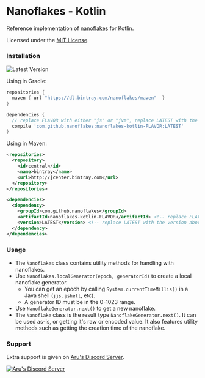 # Nanoflakes - Kotlin

Reference implementation of [nanoflakes](https://github.com/nanoflakes/nanoflakes) for Kotlin.

Licensed under the [MIT License](https://github.com/nanoflakes/nanoflakes-java/blob/master/LICENSE).

### Installation

![Latest Version](https://api.bintray.com/packages/nanoflakes/maven/nanoflakes-kotlin/images/download.svg)

Using in Gradle:

```gradle
repositories {
  maven { url "https://dl.bintray.com/nanoflakes/maven"  }
}

dependencies {
  // replace FLAVOR with either "js" or "jvm", replace LATEST with the version above
  compile 'com.github.nanoflakes:nanoflakes-kotlin-FLAVOR:LATEST'
}
```

Using in Maven:

```xml
<repositories>
  <repository>
    <id>central</id>
    <name>bintray</name>
    <url>http://jcenter.bintray.com</url>
  </repository>
</repositories>

<dependencies>
  <dependency>
    <groupId>com.github.nanoflakes</groupId>
    <artifactId>nanoflakes-kotlin-FLAVOR</artifactId> <!-- replace FLAVOR with either "js" or "jvm" -->
    <version>LATEST</version> <!-- replace LATEST with the version above -->
  </dependency>
</dependencies>
```

### Usage

- The `Ǹanoflakes` class contains utility methods for handling with nanoflakes.
- Use `Nanoflakes.localGenerator(epoch, generatorId)` to create a local nanoflake generator.
    - You can get an epoch by calling `System.currentTimeMillis()` in a Java shell (`jjs`, `jshell`, etc).
    - A generator ID must be in the 0-1023 range.
- Use `NanoflakeGenerator.next()` to get a new nanoflake.
- The `Nanoflake` class is the result type `NanoflakeGenerator.next()`. It can be used as-is, or getting it's raw or encoded value. It also features utility methods such as getting the creation time of the nanoflake.

### Support

Extra support is given on [Aru's Discord Server](https://discord.gg/URPghxg).

[![Aru's Discord Server](https://discordapp.com/api/guilds/403934661627215882/embed.png?style=banner2)](https://discord.gg/URPghxg)
